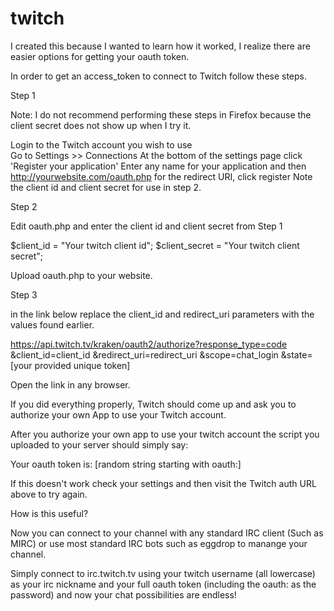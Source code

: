 # twitch

I created this because I wanted to learn how it worked, I realize there are easier options for getting your oauth token.

In order to get an access_token to connect to Twitch follow these steps.

Step 1

Note: I do not recommend performing these steps in Firefox because the client secret does not show up when I try it.

Login to the Twitch account you wish to use<br>
Go to Settings >> Connections
At the bottom of the settings page click 'Register your application'
Enter any name for your application and then http://yourwebsite.com/oauth.php for the redirect URI, click register
Note the client id and client secret for use in step 2.

Step 2 

Edit oauth.php and enter the client id and client secret from Step 1 

$client_id = "Your twitch client id";
$client_secret = "Your twitch client secret";

Upload oauth.php to your website.

Step 3

in the link below replace the client_id and redirect_uri parameters with the values found earlier.

https://api.twitch.tv/kraken/oauth2/authorize?response_type=code
    &client_id=client_id
    &redirect_uri=redirect_uri
    &scope=chat_login
    &state=[your provided unique token]

Open the link in any browser.

If you did everything properly, Twitch should come up and ask you to authorize your own App to use your Twitch account.

After you authorize your own app to use your twitch account the script you uploaded to your server should simply say:

Your oauth token is: [random string starting with oauth:]

If this doesn't work check your settings and then visit the Twitch auth URL above to try again.

How is this useful?

Now you can connect to your channel with any standard IRC client (Such as MIRC) or use most standard IRC bots such as eggdrop to manange your channel.

Simply connect to irc.twitch.tv using your twitch username (all lowercase) as your irc nickname and your full oauth token (including the oauth: as the password) and now your chat possibilities are endless!

